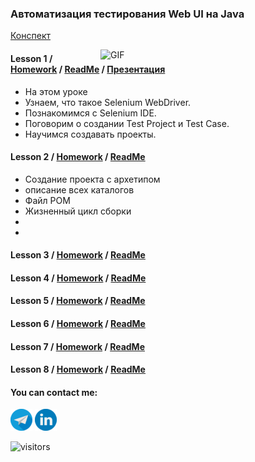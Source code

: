 ### Автоматизация тестирования Web UI на Java
[Конспект](https://docs.google.com/document/d/181muqFNP63lVc-1oviBRtKAPOJxwerF-z5g7w_pDcqk/edit)

<img align="right" alt="GIF" src="https://raw.githubusercontent.com/rahul-jha98/rahul-jha98/main/techstack.gif" width="360px"/>

#### Lesson 1 / [Homework](https://github.com/Mybono/web_test_automation_java/blob/main/lesson1.md) / [ReadMe](https://docs.google.com/document/d/1qQQpqAhP8xGnzGrPBHibUkg8CAS1ZKZ3m5uQBN_DXBU/edit#) / [Презентация](https://docs.google.com/presentation/d/1C0SCmIOA3Y5PvG7eLGkWMhBXT_b3wb54HKbG_7_D1pk/edit#slide=id.g9f2439d07b_0_5)
- На этом уроке
- Узнаем, что такое Selenium WebDriver.
- Познакомимся с Selenium IDE.
- Поговорим о создании Test Project и Test Case.
- Научимся создавать проекты.
#### Lesson 2 / [Homework](https://github.com/Mybono/java_auto_test/blob/master/pom.xml) / [ReadMe]()
- Создание проекта с архетипом
- описание всех каталогов
- Файл POM
- Жизненный цикл сборки
- 
- 
#### Lesson 3 / [Homework]() / [ReadMe]() 
#### Lesson 4 / [Homework]() / [ReadMe]() 
#### Lesson 5 / [Homework]() / [ReadMe]() 
#### Lesson 6 / [Homework]() / [ReadMe]() 
#### Lesson 7 / [Homework]() / [ReadMe]() 
#### Lesson 8 / [Homework]() / [ReadMe]() 



#### You can contact me:
[![telegram][logotelegram]][telegram]
[![linkedin][logolinkedin]][linkedin]



![visitors](https://visitor-badge.glitch.me/badge?page_id=https://github.com/Mybono/java_auto_test)


[telegram]: https://t.me/def4get
[logotelegram]: https://github.com/Mybono/Mybono/blob/main/assets/telegran%2035%20px.png
[linkedin]: http://linkedin.com/def-say-hello
[logolinkedin]: https://github.com/Mybono/Mybono/blob/main/assets/linedin%2035px.png
[linkedin]: https://github.com/Mybono/Mybono/blob/main/assets/linkedin.png

  
